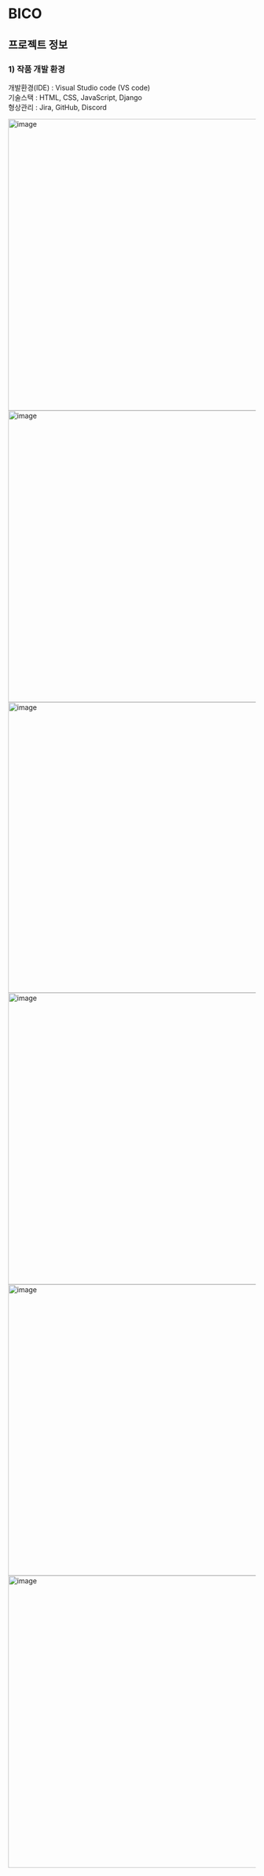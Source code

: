 # BICO 
## 프로젝트 정보
### 1) 작품 개발 환경
개발환경(IDE) : Visual Studio code (VS code)<br>
기술스택 : HTML, CSS, JavaScript, Django<br>
형상관리 : Jira, GitHub, Discord<br>

<img width="593" alt="image" src="https://user-images.githubusercontent.com/64974683/221754053-54dd1548-b487-4c6d-a99b-cc5242b83cb8.png">
<img width="593" alt="image" src="https://user-images.githubusercontent.com/64974683/221754236-13cf214e-f4a9-4072-8efb-9aab458752e4.png">
<img width="591" alt="image" src="https://user-images.githubusercontent.com/64974683/221754280-97b5fba9-5dcb-458f-ba72-6e14864fb859.png">
<img width="593" alt="image" src="https://user-images.githubusercontent.com/64974683/221754321-7b6e3225-2edd-4386-80c4-ac006927897b.png">
<img width="592" alt="image" src="https://user-images.githubusercontent.com/64974683/221754348-f0d1b80d-2fd9-4660-8c71-7149e35009d7.png">
<img width="594" alt="image" src="https://user-images.githubusercontent.com/64974683/221754388-ceee97c0-48dd-4e8e-8495-43d0cf439027.png">
